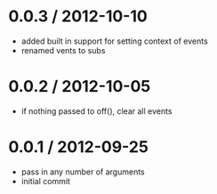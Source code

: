 
0.0.3 / 2012-10-10 
==================

  * added built in support for setting context of events
  * renamed vents to subs

0.0.2 / 2012-10-05 
==================

  * if nothing passed to off(), clear all events

0.0.1 / 2012-09-25 
==================

  * pass in any number of arguments
  * initial commit
